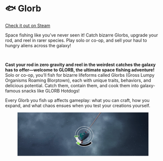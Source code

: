 # 🐟 Glorb

[Check it out on Steam](https://store.steampowered.com/app/3664600/GLORB/)

Space fishing like you’ve never seen it! Catch bizarre Glorbs, upgrade your rod, and reel in rarer species. Play solo or co-op, and sell your haul to hungry aliens across the galaxy!

<figure><img src="../.gitbook/assets/Glorbs Swimming.gif" alt=""><figcaption></figcaption></figure>

**Cast your rod in zero gravity and reel in the weirdest catches the galaxy has to offer—welcome to GLORB, the ultimate space fishing adventure!**\
Solo or co-op, you’ll fish for bizarre lifeforms called Glorbs (Gross Lumpy Organisms Roaming Blorptown), each with unique traits, behaviors, and delicious potential. Catch them, contain them, and cook them into galaxy-famous snacks like GLORB Hotdogs!

Every Glorb you fish up affects gameplay: what you can craft, how you expand, and what chaos ensues when you test your creations yourself.

<figure><img src="../.gitbook/assets/Glorb Catching.gif" alt=""><figcaption></figcaption></figure>
